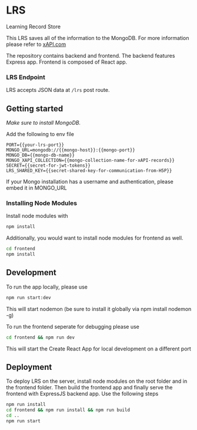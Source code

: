 # LRS

Learning Record Store

This LRS saves all of the information to the MongoDB.
For more information please refer to [xAPI.com](https://xapi.com/learning-record-store/)

The repository contains backend and frontend. The backend features Express app. Frontend is composed of React app.

### LRS Endpoint

LRS accepts JSON data at `/lrs` post route.

## Getting started

_Make sure to install MongoDB._

Add the following to env file

```
PORT={{your-lrs-port}}
MONGO_URL=mongodb://{{mongo-host}}:{{mongo-port}}
MONGO_DB={{mongo-db-name}}
MONGO_XAPI_COLLECTION={{mongo-collection-name-for-xAPI-records}}
SECRET={{secret-for-jwt-tokens}}
LRS_SHARED_KEY={{secret-shared-key-for-communication-from-H5P}}
```

If your Mongo installation has a username and authentication, please embed it in MONGO_URL

### Installing Node Modules

Install node modules with

```sh
npm install
```

Additionally, you would want to install node modules for frontend as well.

```sh
cd frontend
npm install
```

## Development

To run the app locally, please use

```sh
npm run start:dev
```

This will start nodemon (be sure to install it globally via npm install nodemon -g)

To run the frontend seperate for debugging please use

```sh
cd frontend && npm run dev
```

This will start the Create React App for local development on a different port

## Deployment

To deploy LRS on the server, install node modules on the root folder and in the frontend folder. Then build the frontend app and finally serve the frontend with ExpressJS backend app. Use the following steps

```sh
npm run install
cd frontend && npm run install && npm run build
cd ..
npm run start
```
